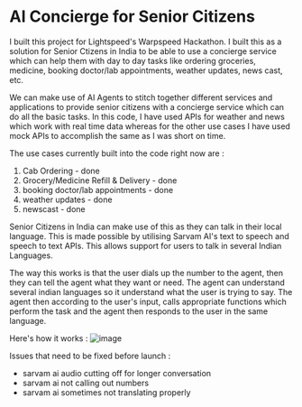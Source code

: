 # AI Concierge for Senior Citizens

I built this project for Lightspeed's Warpspeed Hackathon. I built this as a solution for Senior Ctizens in India to be able to use a concierge service which can help them with day to day tasks like ordering groceries, medicine, booking doctor/lab appointments, weather updates, news cast, etc. 

We can make use of AI Agents to stitch together different services and applications to provide senior citizens with a concierge service which can do all the basic tasks. In this code, I have used APIs for weather and news which work with real time data whereas for the other use cases I have used mock APIs to accomplish the same as I was short on time.

The use cases currently built into the code right now are : 
1. Cab Ordering - done
2. Grocery/Medicine Refill & Delivery - done
3. booking doctor/lab appointments - done
4. weather updates - done
5. newscast - done

Senior Citizens in India can make use of this as they can talk in their local language. This is made possible by utilising Sarvam AI's text to speech and speech to text APIs. This allows support for users to talk in several Indian Languages.

The way this works is that the user dials up the number to the agent, then they can tell the agent what they want or need. The agent can understand several indian languages so it understand what the user is trying to say. The agent then according to the user's input, calls appropriate functions which perform the task and the agent then responds to the user in the same language.

Here's how it works : 
![image](https://github.com/user-attachments/assets/3f81b205-2bfc-45bd-bde1-2f97661a9df0)

Issues that need to be fixed before launch : 
- sarvam ai audio cutting off for longer conversation
- sarvam ai not calling out numbers
- sarvam ai sometimes not translating properly
